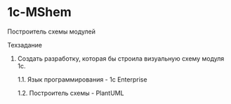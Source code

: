 # 1c-MShem
Построитель схемы модулей

Техзадание
1. Создать разработку, которая бы строила визуальную схему модуля 1с.
   
   1.1. Язык программирования - 1c Enterprise
   
   1.2. Построитель схемы - PlantUML
